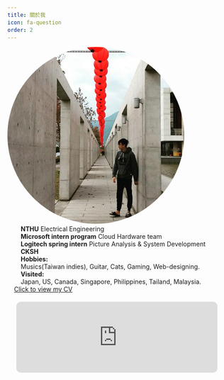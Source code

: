 ```yaml
---
title: 關於我
icon: fa-question
order: 2
---
```


<script type="text/javascript" src="assets/js/gem-download-count.js" defer></script>

<div class="row">
  <div class="5u 12u$(mobile)">
    <div class="item" style="box-shadow: none;">
        <a  class="image fit">
        <img style="border-radius: 500px; max-height: 400px; max-width: 400px; margin: auto;" src="assets/images/avatar.jpg" alt="Logo of EashSheet" />
        </a>
    </div>
  </div>
  <div class="7u 12u$(mobile)">
    <div class="item" style="box-shadow: none;">
        <p style="text-align: left; padding:0px 30px; margin: 0px;">
          <b style="font-weight: bold;">NTHU</b> Electrical Engineering<br>
          <b style="font-weight: bold;">Microsoft intern program</b> Cloud Hardware team<br>
          <b style="font-weight: bold;">Logitech spring intern</b> Picture Analysis & System Development<br>
          <b style="font-weight: bold;">CKSH</b><br>
          <b style="font-weight: bold;">Hobbies:</b><br>
          Musics(Taiwan indies), Guitar, Cats, Gaming, Web-designing.<br>
          <b style="font-weight: bold;">Visited:</b><br>
          Japan, US, Canada, Singapore, Philippines, Tailand, Malaysia.<br>
        </p>
        <a href="assets/files/Jhao_Ting_Chen_CV.html" style = "padding: 15px;">Click to view my CV</a>
    </div>
  </div>
</div>
<iframe width="90%" height="160" src="https://clyp.it/ojjd0ljk/widget" frameborder="0" style="margin: 20px; border-radius: 10px;"></iframe>
